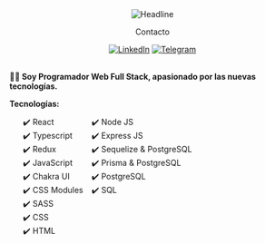 <div>
    <div align=center>
        <img src="https://readme-typing-svg.herokuapp.com/?font=Ubuntu&color=82FFFF&size=32&center=true&vCenter=true&width=600&height=50&lines=¡Hola!+soy+Fernando+%F0%9F%91%8B;FullStack+Developer;" alt="Headline" />
    </div>
    <div align=center>
        <div><p>Contacto</p></div>
        <a href="https://www.linkedin.com/in/luis-fernando-cabezas-438bb4224/"><img src="https://img.shields.io/badge/Linkedin-0077b5?style=flat&logo=linkedin" alt="LinkedIn" /></a>
        <a href="https://t.me/FernandoC_7"><img src="https://img.shields.io/badge/Telegram-0088cc?style=flat&logo=telegram" alt="Telegram" /></a>
    </div>
    <div align=left>
        <br>
        <p>
            <strong > 
               👨‍💻 Soy Programador Web Full Stack, apasionado por las nuevas tecnologías.
            </strong>
        </p>
         <p>
            <strong>
                Tecnologías:
            </strong>
        </p>
        <ul style="list-style:none; display:flex;">
            <div style="margin-right:15px"> 
                <li>✔️ React</li> 
                <li>✔️ Typescript</li>  
                <li>✔️ Redux</li>
                <li>✔️ JavaScript</li>
                <li>✔️ Chakra UI</li>
                <li>✔️ CSS Modules</li>
                <li>✔️ SASS</li>
                <li>✔️ CSS</li>
                <li>✔️ HTML</li> 
            </div>
            <div>
                <li>✔️ Node  JS</li>
                <li>✔️ Express JS</li>
                <li>✔️ Sequelize & PostgreSQL</li>
                <li>✔️ Prisma & PostgreSQL</li>
                <li>✔️ PostgreSQL</li>
                <li>✔️ SQL</li>
            </div>
        </ul>
    </div>
</div>
